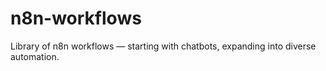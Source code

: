 # n8n-workflows
Library of n8n workflows — starting with chatbots, expanding into diverse automation.
